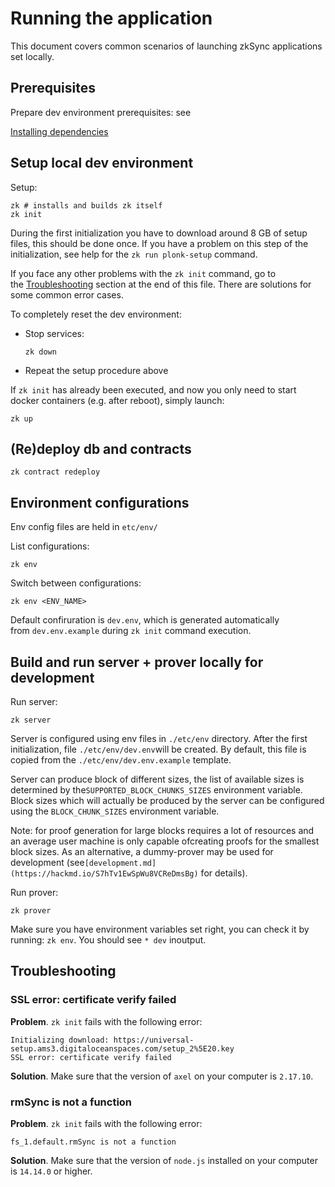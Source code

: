 # Running the application

This document covers common scenarios of launching zkSync applications set locally.

## Prerequisites

Prepare dev environment prerequisites: see

[Installing dependencies](./setup-dev.md)

## Setup local dev environment

Setup:

```
zk # installs and builds zk itself
zk init
```

During the first initialization you have to download around 8 GB of setup files, this should be done once. If you have a
problem on this step of the initialization, see help for the `zk run plonk-setup` command.

If you face any other problems with the `zk init` command, go to the [Troubleshooting](##Troubleshooting) section at the
end of this file. There are solutions for some common error cases.

To completely reset the dev environment:

- Stop services:

  ```
  zk down
  ```

- Repeat the setup procedure above

If `zk init` has already been executed, and now you only need to start docker containers (e.g. after reboot), simply
launch:

```
zk up
```

## (Re)deploy db and contraсts

```
zk contract redeploy
```

## Environment configurations

Env config files are held in `etc/env/`

List configurations:

```
zk env
```

Switch between configurations:

```
zk env <ENV_NAME>
```

Default confiruration is `dev.env`, which is generated automatically from `dev.env.example` during `zk init` command
execution.

## Build and run server + prover locally for development

Run server:

```
zk server
```

Server is configured using env files in `./etc/env` directory. After the first initialization,
file `./etc/env/dev.env`will be created. By default, this file is copied from the `./etc/env/dev.env.example` template.

Server can produce block of different sizes, the list of available sizes is determined by
the`SUPPORTED_BLOCK_CHUNKS_SIZES` environment variable. Block sizes which will actually be produced by the server can be
configured using the `BLOCK_CHUNK_SIZES` environment variable.

Note: for proof generation for large blocks requires a lot of resources and an average user machine is only capable
ofcreating proofs for the smallest block sizes. As an alternative, a dummy-prover may be used for development
(see`[development.md](https://hackmd.io/S7hTv1EwSpWu8VCReDmsBg)` for details).

Run prover:

```
zk prover
```

Make sure you have environment variables set right, you can check it by running: `zk env`. You should
see `* dev` inoutput.

## Troubleshooting

### SSL error: certificate verify failed

**Problem**. `zk init` fails with the following error:

```
Initializing download: https://universal-setup.ams3.digitaloceanspaces.com/setup_2%5E20.key
SSL error: certificate verify failed
```

**Solution**. Make sure that the version of `axel` on your computer is `2.17.10`.

### rmSync is not a function

**Problem**. `zk init` fails with the following error:

```
fs_1.default.rmSync is not a function
```

**Solution**. Make sure that the version of `node.js` installed on your computer is `14.14.0` or higher.
